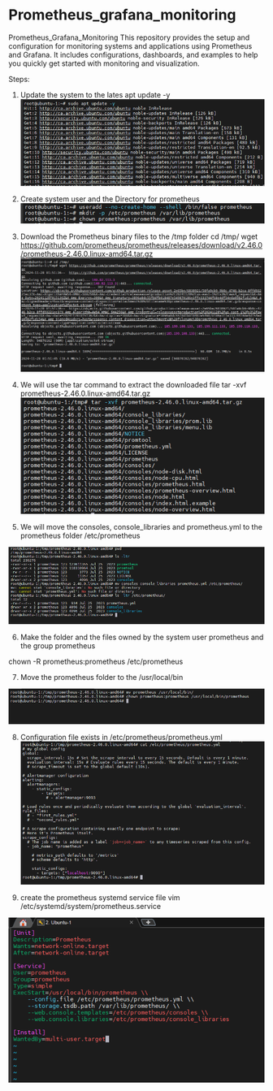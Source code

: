 # Prometheus_grafana_monitoring
Prometheus_Grafana_Monitoring This repository provides the setup and configuration for monitoring systems and applications using Prometheus and Grafana. It includes configurations, dashboards, and examples to help you quickly get started with monitoring and visualization.

Steps:

1) Update the system to the lates 
apt update -y
![alt text](image.png)

2) Create system user and the Directory for prometheus
![alt text](image-1.png)

3) Download the Prometheus binary files to the /tmp folder
cd /tmp/
wget https://github.com/prometheus/prometheus/releases/download/v2.46.0/prometheus-2.46.0.linux-amd64.tar.gz
![alt text](image-3.png)

4) We will use the tar command to extract the downloaded file
tar -xvf prometheus-2.46.0.linux-amd64.tar.gz
![alt text](image-4.png)

5) We will move the consoles, console_libraries and prometheus.yml  to the prometheus folder /etc/prometheus

![alt text](image-5.png)

6) Make the folder and the files owned by the system user prometheus and the group prometheus

chown -R prometheus:prometheus /etc/prometheus

7) Move the prometheus folder to the /usr/local/bin

![alt text](image-6.png)

8) Configuration file exists in /etc/prometheus/prometheus.yml
![alt text](image-7.png)

9) create the prometheus systemd service file 
vim /etc/systemd/system/prometheus.service

![alt text](image-8.png)